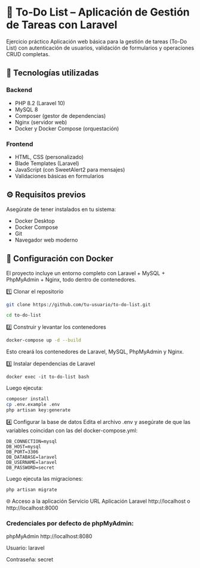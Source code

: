# 📝 To-Do List – Aplicación de Gestión de Tareas con Laravel

Ejercicio práctico
Aplicación web básica para la gestión de tareas (To-Do List) con autenticación de usuarios, validación de formularios y operaciones CRUD completas.

## 🧱 Tecnologías utilizadas
### Backend

- PHP 8.2 (Laravel 10)
- MySQL 8
- Composer (gestor de dependencias)
- Nginx (servidor web)
- Docker y Docker Compose (orquestación)

### Frontend
- HTML, CSS (personalizado)
- Blade Templates (Laravel)
- JavaScript (con SweetAlert2 para mensajes)
- Validaciones básicas en formularios

## ⚙️ Requisitos previos

Asegúrate de tener instalados en tu sistema:
- Docker Desktop
- Docker Compose
- Git
- Navegador web moderno

## 🐳 Configuración con Docker

El proyecto incluye un entorno completo con Laravel + MySQL + PhpMyAdmin + Nginx, todo dentro de contenedores.

1️⃣ Clonar el repositorio

```bash
git clone https://github.com/tu-usuario/to-do-list.git

cd to-do-list
```

2️⃣ Construir y levantar los contenedores

```bash
docker-compose up -d --build
```
Esto creará los contenedores de Laravel, MySQL, PhpMyAdmin y Nginx.

3️⃣ Instalar dependencias de Laravel
```
docker exec -it to-do-list bash
```

Luego ejecuta:
```bash
composer install
cp .env.example .env
php artisan key:generate
```

4️⃣ Configurar la base de datos
Edita el archivo .env y asegúrate de que las variables coincidan con las del docker-compose.yml:

```
DB_CONNECTION=mysql
DB_HOST=mysql
DB_PORT=3306
DB_DATABASE=laravel
DB_USERNAME=laravel
DB_PASSWORD=secret
```

Luego ejecuta las migraciones:

```bash
php artisan migrate
```

🌐 Acceso a la aplicación
Servicio	URL
Aplicación Laravel http://localhost o http://localhost:8000


### Credenciales por defecto de phpMyAdmin:
phpMyAdmin	http://localhost:8080

Usuario: laravel

Contraseña: secret
